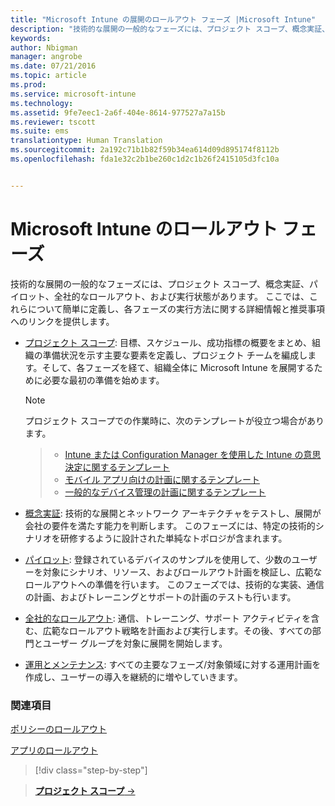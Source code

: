 ```yaml
---
title: "Microsoft Intune の展開のロールアウト フェーズ |Microsoft Intune"
description: "技術的な展開の一般的なフェーズには、プロジェクト スコープ、概念実証、パイロット、全社的なロールアウト、および実行状態があります。"
keywords: 
author: Nbigman
manager: angrobe
ms.date: 07/21/2016
ms.topic: article
ms.prod: 
ms.service: microsoft-intune
ms.technology: 
ms.assetid: 9fe7eec1-2a6f-404e-8614-977527a7a15b
ms.reviewer: tscott
ms.suite: ems
translationtype: Human Translation
ms.sourcegitcommit: 2a192c71b1b82f59b34ea614d09d895174f8112b
ms.openlocfilehash: fda1e32c2b1be260c1d2c1b26f2415105d3fc10a


---
```



# Microsoft Intune のロールアウト フェーズ
技術的な展開の一般的なフェーズには、プロジェクト スコープ、概念実証、パイロット、全社的なロールアウト、および実行状態があります。 ここでは、これらについて簡単に定義し、各フェーズの実行方法に関する詳細情報と推奨事項へのリンクを提供します。

-   [プロジェクト スコープ](project-scope.md): 目標、スケジュール、成功指標の概要をまとめ、組織の準備状況を示す主要な要素を定義し、プロジェクト チームを編成します。そして、各フェーズを経て、組織全体に Microsoft Intune を展開するために必要な最初の準備を始めます。
     > [!NOTE]           
       プロジェクト スコープでの作業時に、次のテンプレートが役立つ場合があります。

    >- [Intune または Configuration Manager を使用した Intune の意思決定に関するテンプレート](https://gallery.technet.microsoft.com/Intune-or-Intune-with-900e8a78)
    >- [モバイル アプリ向けの計画に関するテンプレート](https://gallery.technet.microsoft.com/Mobile-app-planning-18689d59)
    >- [一般的なデバイス管理の計画に関するテンプレート](https://gallery.technet.microsoft.com/General-device-management-334c3792)


-   [概念実証](proof-of-concept.md): 技術的な展開とネットワーク アーキテクチャをテストし、展開が会社の要件を満たす能力を判断します。 このフェーズには、特定の技術的シナリオを研修するように設計された単純なトポロジが含まれます。  

-   [パイロット](pilot.md): 登録されているデバイスのサンプルを使用して、少数のユーザーを対象にシナリオ、リソース、およびロールアウト計画を検証し、広範なロールアウトへの準備を行います。  このフェーズでは、技術的な実装、通信の計画、およびトレーニングとサポートの計画のテストも行います。
-   [全社的なロールアウト](enterprise-rollout.md): 通信、トレーニング、サポート アクティビティを含む、広範なロールアウト戦略を計画および実行します。その後、すべての部門とユーザー グループを対象に展開を開始します。

-   [運用とメンテナンス](operations-and-maintenance.md): すべての主要なフェーズ/対象領域に対する運用計画を作成し、ユーザーの導入を継続的に増やしていきます。

### 関連項目

[ポリシーのロールアウト](policy-rollout.md)

[アプリのロールアウト](application-rollout.md)


<!--
These should be linked to topics in the plan & design section once it is back in the TOC
## Rolling out policies and apps
These topics will help you plan for the rollout of new policies and apps:
-   **[Roll out policies](policy-rollout.md)**

-   **[Roll out apps](application-rollout.md)**
-->


>[!div class="step-by-step"]

>[**プロジェクト スコープ** &rarr;](project-scope.md)  



<!--HONumber=Jul16_HO4-->


